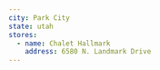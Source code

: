 ```yaml
---
city: Park City
state: utah
stores:
  - name: Chalet Hallmark
    address: 6580 N. Landmark Drive
---
```

